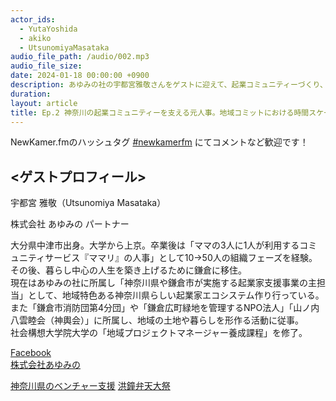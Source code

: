 ```yaml
---
actor_ids:
  - YutaYoshida
  - akiko
  - UtsunomiyaMasataka
audio_file_path: /audio/002.mp3
audio_file_size:
date: 2024-01-18 00:00:00 +0900
description: あゆみの社の宇都宮雅敬さんをゲストに迎えて、起業コミュニティーづくり、地域活動で感じていること についてお話しました。
duration: 
layout: article
title: Ep.2 神奈川の起業コミュニティーを支える元人事。地域コミットにおける時間スケールの違い
---
```


NewKamer.fmのハッシュタグ [#newkamerfm](https://twitter.com/search?q=%23newkamerfm&src=typed_query&f=live) にてコメントなど歓迎です！  

## <ゲストプロフィール>  

宇都宮 雅敬（Utsunomiya Masataka）  

株式会社 あゆみの パートナー  

大分県中津市出身。大学から上京。卒業後は「ママの3人に1人が利用するコミュニティサービス『ママリ』の人事」として10→50人の組織フェーズを経験。その後、暮らし中心の人生を築き上げるために鎌倉に移住。  
現在はあゆみの社に所属し「神奈川県や鎌倉市が実施する起業家支援事業の主担当」として、地域特色ある神奈川県らしい起業家エコシステム作り行っている。また「鎌倉市消防団第4分団」や「鎌倉広町緑地を管理するNPO法人」「山ノ内八雲睦会（神輿会）」に所属し、地域の土地や暮らしを形作る活動に従事。  
社会構想大学院大学の「地域プロジェクトマネージャー養成課程」を修了。  

[Facebook](https://www.facebook.com/masataka.utsunomiya.9)  
[株式会社あゆみの](https://ayumino.co.jp)

[神奈川県のベンチャー支援](https://www.pref.kanagawa.jp/docs/sr4/venture.html)
[洪鐘弁天大祭](https://oogane2023.jp/)